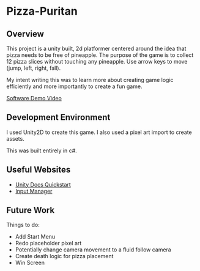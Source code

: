 # Pizza-Puritan
## Overview

This project is a unity built, 2d platformer centered around the idea that pizza needs to be free of pineapple.
The purpose of the game is to collect 12 pizza slices without touching any pineapple. Use arrow keys to move (jump, left, right, fall).

My intent writing this was to learn more about creating game logic efficiently and more importantly to create a fun game.

[Software Demo Video](https://youtu.be/EUCso75ocvo)

## Development Environment

I used Unity2D to create this game. I also used a pixel art import to create assets.

This was built entirely in c#.

## Useful Websites

* [Unity Docs Quickstart](https://docs.unity3d.com/Manual/Quickstart2D.html)
* [Input Manager](https://docs.unity3d.com/Manual/class-InputManager.html)

## Future Work

Things to do:
* Add Start Menu
* Redo placeholder pixel art
* Potentially change camera movement to a fluid follow camera
* Create death logic for pizza placement
* Win Screen
